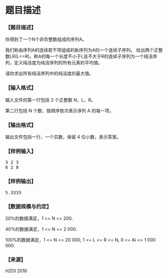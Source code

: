 # 题目描述


<h3>
【题目描述】
</h3>
<p>
你得到了一个N个非负整数组成的序列A。
</p>
<p>
我们称由序列A的连续若干项组成的新序列为A的一个连续子序列。 给出两个正整数LR(L&lt;=R)。称A的每一个长度不小于L且不大于R的连续子序列为一个纯洁序列，定义纯洁度为纯洁序列的所有元素的平均值。
</p>
<p>
请你求出所有纯洁序列中的纯洁度的最大值。
</p>
<h3>
【输入格式】
</h3>
<p style="margin-top:0px;">
输入文件的第一行包括 3 个正整数 N，L，R。
</p>
<p>
第二行包括 N 个数，按顺序依次表示序列 A 的每一项。
</p>
<h3>
【输出格式】
</h3>
<p>
输出文件包括一行，一个实数，保留 4 位小数，表示答案。
</p>
<h3>
【样例输入】
</h3>
<pre>3 2 3
6 2 8
</pre>
<h3>
【样例输出】
</h3>
<pre>5.3333</pre>
<h3>
【数据规模与约定】
</h3>
<p>
20%的数据满足，1 &lt;= N &lt;= 200.
</p>
<p>
40%的数据满足，1 &lt;= N &lt;= 2 000.
</p>
<p>
100%的数据满足，1 &lt;= N &lt;= 20 000, 1 &lt;= L &lt;= R &lt;= N, 0 &lt;= Ai &lt;= 1 000 000.
</p>
<h3>
【来源】
</h3>
<p>
HZOI 2016
</p>

